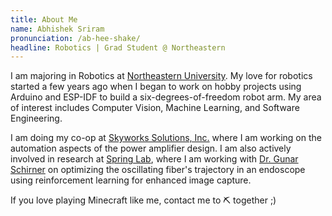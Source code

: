```yaml
---
title: About Me
name: Abhishek Sriram
pronunciation: /ab-hee-shake/
headline: Robotics | Grad Student @ Northeastern
---
```


I am majoring in Robotics at [Northeastern University](https://www.northeastern.edu/). My love for robotics started a few years ago when I began to work on hobby projects using Arduino and ESP-IDF to build a six-degrees-of-freedom robot arm. My area of interest includes Computer Vision, Machine Learning, and Software Engineering.

I am doing my co-op at [Skyworks Solutions, Inc.](https://www.skyworksinc.com) where I am working on the automation aspects of the power amplifier design. I am also actively involved in research at [Spring Lab](https://www.sites.google.com/view/springlabnu/), where I am working with [Dr. Gunar Schirner](https://coe.northeastern.edu/people/schirner-gunar) on optimizing the oscillating fiber's trajectory in an endoscope using reinforcement learning for enhanced image capture.

If you love playing Minecraft like me, contact me to ⛏️ together ;)